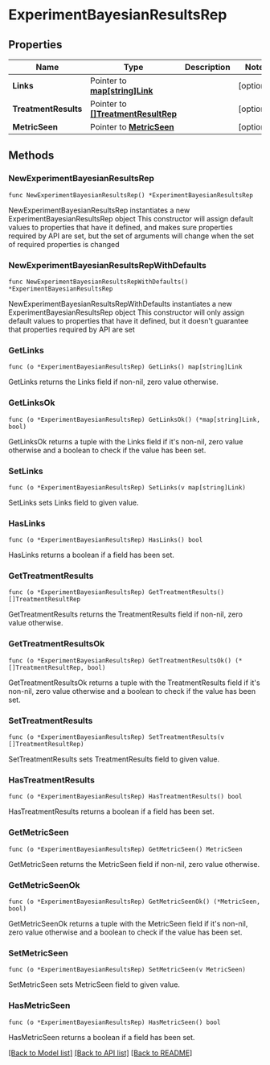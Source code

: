 # ExperimentBayesianResultsRep

## Properties

Name | Type | Description | Notes
------------ | ------------- | ------------- | -------------
**Links** | Pointer to [**map[string]Link**](Link.md) |  | [optional] 
**TreatmentResults** | Pointer to [**[]TreatmentResultRep**](TreatmentResultRep.md) |  | [optional] 
**MetricSeen** | Pointer to [**MetricSeen**](MetricSeen.md) |  | [optional] 

## Methods

### NewExperimentBayesianResultsRep

`func NewExperimentBayesianResultsRep() *ExperimentBayesianResultsRep`

NewExperimentBayesianResultsRep instantiates a new ExperimentBayesianResultsRep object
This constructor will assign default values to properties that have it defined,
and makes sure properties required by API are set, but the set of arguments
will change when the set of required properties is changed

### NewExperimentBayesianResultsRepWithDefaults

`func NewExperimentBayesianResultsRepWithDefaults() *ExperimentBayesianResultsRep`

NewExperimentBayesianResultsRepWithDefaults instantiates a new ExperimentBayesianResultsRep object
This constructor will only assign default values to properties that have it defined,
but it doesn't guarantee that properties required by API are set

### GetLinks

`func (o *ExperimentBayesianResultsRep) GetLinks() map[string]Link`

GetLinks returns the Links field if non-nil, zero value otherwise.

### GetLinksOk

`func (o *ExperimentBayesianResultsRep) GetLinksOk() (*map[string]Link, bool)`

GetLinksOk returns a tuple with the Links field if it's non-nil, zero value otherwise
and a boolean to check if the value has been set.

### SetLinks

`func (o *ExperimentBayesianResultsRep) SetLinks(v map[string]Link)`

SetLinks sets Links field to given value.

### HasLinks

`func (o *ExperimentBayesianResultsRep) HasLinks() bool`

HasLinks returns a boolean if a field has been set.

### GetTreatmentResults

`func (o *ExperimentBayesianResultsRep) GetTreatmentResults() []TreatmentResultRep`

GetTreatmentResults returns the TreatmentResults field if non-nil, zero value otherwise.

### GetTreatmentResultsOk

`func (o *ExperimentBayesianResultsRep) GetTreatmentResultsOk() (*[]TreatmentResultRep, bool)`

GetTreatmentResultsOk returns a tuple with the TreatmentResults field if it's non-nil, zero value otherwise
and a boolean to check if the value has been set.

### SetTreatmentResults

`func (o *ExperimentBayesianResultsRep) SetTreatmentResults(v []TreatmentResultRep)`

SetTreatmentResults sets TreatmentResults field to given value.

### HasTreatmentResults

`func (o *ExperimentBayesianResultsRep) HasTreatmentResults() bool`

HasTreatmentResults returns a boolean if a field has been set.

### GetMetricSeen

`func (o *ExperimentBayesianResultsRep) GetMetricSeen() MetricSeen`

GetMetricSeen returns the MetricSeen field if non-nil, zero value otherwise.

### GetMetricSeenOk

`func (o *ExperimentBayesianResultsRep) GetMetricSeenOk() (*MetricSeen, bool)`

GetMetricSeenOk returns a tuple with the MetricSeen field if it's non-nil, zero value otherwise
and a boolean to check if the value has been set.

### SetMetricSeen

`func (o *ExperimentBayesianResultsRep) SetMetricSeen(v MetricSeen)`

SetMetricSeen sets MetricSeen field to given value.

### HasMetricSeen

`func (o *ExperimentBayesianResultsRep) HasMetricSeen() bool`

HasMetricSeen returns a boolean if a field has been set.


[[Back to Model list]](../README.md#documentation-for-models) [[Back to API list]](../README.md#documentation-for-api-endpoints) [[Back to README]](../README.md)


